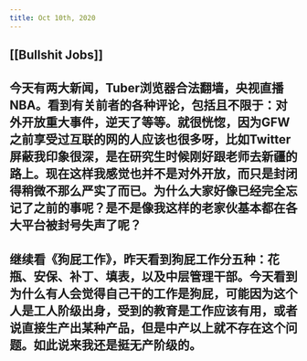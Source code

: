 ```yaml
---
title: Oct 10th, 2020
---
```


## [[Bullshit Jobs]]
## 今天有两大新闻，Tuber浏览器合法翻墙，央视直播NBA。看到有关前者的各种评论，包括且不限于：对外开放重大事件，逆天了等等。就很恍惚，因为GFW之前享受过互联的网的人应该也很多呀，比如Twitter屏蔽我印象很深，是在研究生时候刚好跟老师去新疆的路上。现在这样我感觉也并不是对外开放，而只是封闭得稍微不那么严实了而已。为什么大家好像已经完全忘记了之前的事呢？是不是像我这样的老家伙基本都在各大平台被封号失声了呢？
## 继续看《狗屁工作》，昨天看到狗屁工作分五种：花瓶、安保、补丁、填表，以及中层管理干部。今天看到为什么有人会觉得自己干的工作是狗屁，可能因为这个人是工人阶级出身，受到的教育是工作应该有用，或者说直接生产出某种产品，但是中产以上就不存在这个问题。如此说来我还是挺无产阶级的。
